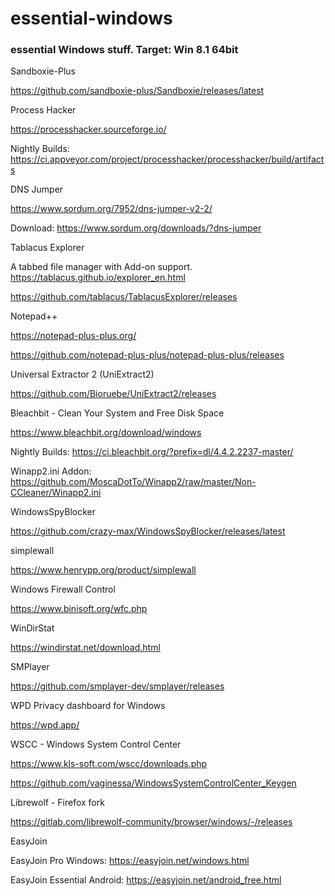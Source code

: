 # essential-windows
### essential Windows stuff. Target: Win 8.1 64bit




Sandboxie-Plus

https://github.com/sandboxie-plus/Sandboxie/releases/latest

Process Hacker

https://processhacker.sourceforge.io/


Nightly Builds: https://ci.appveyor.com/project/processhacker/processhacker/build/artifacts

DNS Jumper

https://www.sordum.org/7952/dns-jumper-v2-2/

Download: 
https://www.sordum.org/downloads/?dns-jumper

Tablacus Explorer

A tabbed file manager with Add-on support.
https://tablacus.github.io/explorer_en.html

https://github.com/tablacus/TablacusExplorer/releases

Notepad++

https://notepad-plus-plus.org/

https://github.com/notepad-plus-plus/notepad-plus-plus/releases

Universal Extractor 2 (UniExtract2)


https://github.com/Bioruebe/UniExtract2/releases

Bleachbit - Clean Your System and Free Disk Space

https://www.bleachbit.org/download/windows

Nightly Builds: https://ci.bleachbit.org/?prefix=dl/4.4.2.2237-master/

Winapp2.ini Addon: https://github.com/MoscaDotTo/Winapp2/raw/master/Non-CCleaner/Winapp2.ini


WindowsSpyBlocker

https://github.com/crazy-max/WindowsSpyBlocker/releases/latest

simplewall

https://www.henrypp.org/product/simplewall

Windows Firewall Control

https://www.binisoft.org/wfc.php


WinDirStat

https://windirstat.net/download.html


SMPlayer

https://github.com/smplayer-dev/smplayer/releases


WPD
Privacy dashboard for Windows 

https://wpd.app/




WSCC - Windows System Control Center

https://www.kls-soft.com/wscc/downloads.php

https://github.com/vaginessa/WindowsSystemControlCenter_Keygen


Librewolf - Firefox fork

https://gitlab.com/librewolf-community/browser/windows/-/releases


EasyJoin

EasyJoin Pro Windows: https://easyjoin.net/windows.html

EasyJoin Essential Android: https://easyjoin.net/android_free.html



